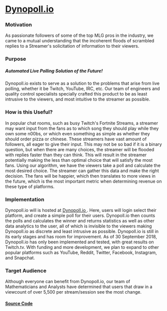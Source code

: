 # [Dynopoll.io](dynopoll.io)

### Motivation

As passionate followers of some of the top MLG pros in the industry, we came to a mutual understanding that the incoherent floods of scrambled replies to a Streamer's solicitation of information to their viewers.



### Purpose

##### Automated Live Polling Solution of the Future!

Dynopoll.io exists to serve as a solution to the problems that arise from live polling, whether it be Twitch, YouTube, IRC, etc. Our team of engineers and quality control specialists specially crafted this product to be as least intrusive to the viewers, and most intuitive to the streamer as possible.

### How is this Useful?

In popular chat rooms, such as busy Twitch's Fortnite Streams, a streamer may want input from the fans as to which song they should play while they own some n00bs, or which even something as simple as whether they should order pizza or chinese. These streamers have vast amount of followers, all eager to give their input. This may not be so bad if it is a binary question, but when there are many choices, the streamer will be flooded with replies faster than they can think. This will result in the streamer potentially making the less than optimal choice that will satisfy the most fans. Using our algorithm, we have the viewers take a poll and calculate the most desired choice. The streamer can gather this data and make the right decision. The fans will be happier, which then translates to more views in the future, which is the most important metric when determining revenue on these type of platforms.


### Implementation

Dynopoll.io will is hosted at [Dynopoll.io ](Dynopoll.io ). Here, users will login select their platform, and create a simple poll for their users. Dynopoll.io then counts the polls and calculates the winner and returns statistics as well as other data analytics to the user, all of which is invisible to the viewers making Dynopoll.io as discrete and least intrusive as possible. Dynopoll.io is still in its early stages and has room for improvement. As of 30 September 2018, Dynopoll.io has only been implemented and tested, with great results on Twitch.tv. With funding and more development, we plan to expand to other popular platforms such as YouTube, Reddit, Twitter, Facebook, Instagram, and Snapchat.

### Target Audience

Although everyone can benefit from Dynopoll.io, our team of Mathematicians and Analysts have determined that users that draw in a viewcount of over 5,500 per stream/session see the most change.

#### [Source Code](https://github.com/Pratere/Chat-poller/)
